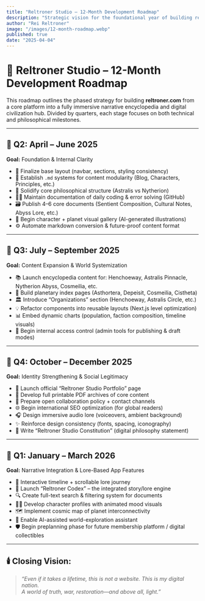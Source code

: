 ```yaml
---
title: "Reltroner Studio – 12-Month Development Roadmap"
description: "Strategic vision for the foundational year of building reltroner.com as an immersive, multidimensional worldbuilding platform."
author: "Rei Reltroner"
image: "/images/12-month-roadmap.webp"
published: true
date: "2025-04-04"
---
```


# 🌟 Reltroner Studio – 12-Month Development Roadmap

This roadmap outlines the phased strategy for building **reltroner.com** from a core platform into a fully immersive narrative encyclopedia and digital civilization hub. Divided by quarters, each stage focuses on both technical and philosophical milestones.

---

## 📅 **Q2: April – June 2025**

**Goal:** Foundation & Internal Clarity

- 🧱 Finalize base layout (navbar, sections, styling consistency)
- 📄 Establish `.md` systems for content modularity (Blog, Characters, Principles, etc.)
- 🧬 Solidify core philosophical structure (Astralis vs Nytherion)
- 🧑‍💻 Maintain documentation of daily coding & error solving (GitHub)
- 🗃️ Publish 4–6 core documents (Sentient Composition, Cultural Notes, Abyss Lore, etc.)
- 🌌 Begin character + planet visual gallery (AI-generated illustrations)
- ⚙️ Automate markdown conversion & future-proof content format

---

## 📅 **Q3: July – September 2025**

**Goal:** Content Expansion & World Systemization

- 📚 Launch encyclopedia content for: Henchoeway, Astralis Pinnacle, Nytherion Abyss, Cosmeilia, etc.
- 🧭 Build planetary index pages (Asthortera, Depeisit, Cosmeilia, Cistheta)
- 🏛️ Introduce “Organizations” section (Henchoeway, Astralis Circle, etc.)
- 💡 Refactor components into reusable layouts (Next.js level optimization)
- 📊 Embed dynamic charts (population, faction composition, timeline visuals)
- 🔐 Begin internal access control (admin tools for publishing & draft modes)

---

## 📅 **Q4: October – December 2025**

**Goal:** Identity Strengthening & Social Legitimacy

- 💼 Launch official “Reltroner Studio Portfolio” page
- 🧾 Develop full printable PDF archives of core content
- 📮 Prepare open collaboration policy + contact channels
- 🌐 Begin international SEO optimization (for global readers)
- 🎧 Design immersive audio lore (voiceovers, ambient background)
- ✨ Reinforce design consistency (fonts, spacing, iconography)
- 📜 Write “Reltroner Studio Constitution” (digital philosophy statement)

---

## 📅 **Q1: January – March 2026**

**Goal:** Narrative Integration & Lore-Based App Features

- 🧩 Interactive timeline + scrollable lore journey
- 📖 Launch “Reltroner Codex” – the integrated story/lore engine
- 🔍 Create full-text search & filtering system for documents
- 🧙‍♂️ Develop character profiles with animated mood visuals
- 🗺️ Implement cosmic map of planet interconnectivity
- 🧠 Enable AI-assisted world-exploration assistant
- 🛡️ Begin preplanning phase for future membership platform / digital collectibles

---

## 🕯️ Closing Vision:

> *“Even if it takes a lifetime, this is not a website. This is my digital nation.*\
> *A world of truth, war, restoration—and above all, light.”*

